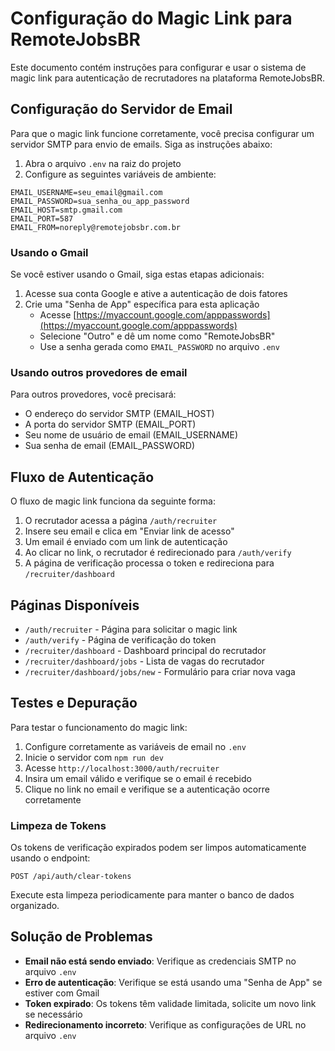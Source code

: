# Configuração do Magic Link para RemoteJobsBR

Este documento contém instruções para configurar e usar o sistema de magic link para autenticação de recrutadores na plataforma RemoteJobsBR.

## Configuração do Servidor de Email

Para que o magic link funcione corretamente, você precisa configurar um servidor SMTP para envio de emails. Siga as instruções abaixo:

1. Abra o arquivo `.env` na raiz do projeto
2. Configure as seguintes variáveis de ambiente:

```
EMAIL_USERNAME=seu_email@gmail.com
EMAIL_PASSWORD=sua_senha_ou_app_password
EMAIL_HOST=smtp.gmail.com
EMAIL_PORT=587
EMAIL_FROM=noreply@remotejobsbr.com.br
```

### Usando o Gmail

Se você estiver usando o Gmail, siga estas etapas adicionais:

1. Acesse sua conta Google e ative a autenticação de dois fatores
2. Crie uma "Senha de App" específica para esta aplicação
   - Acesse [https://myaccount.google.com/apppasswords](https://myaccount.google.com/apppasswords)
   - Selecione "Outro" e dê um nome como "RemoteJobsBR"
   - Use a senha gerada como `EMAIL_PASSWORD` no arquivo `.env`

### Usando outros provedores de email

Para outros provedores, você precisará:
- O endereço do servidor SMTP (EMAIL_HOST)
- A porta do servidor SMTP (EMAIL_PORT)
- Seu nome de usuário de email (EMAIL_USERNAME)
- Sua senha de email (EMAIL_PASSWORD)

## Fluxo de Autenticação

O fluxo de magic link funciona da seguinte forma:

1. O recrutador acessa a página `/auth/recruiter`
2. Insere seu email e clica em "Enviar link de acesso"
3. Um email é enviado com um link de autenticação
4. Ao clicar no link, o recrutador é redirecionado para `/auth/verify`
5. A página de verificação processa o token e redireciona para `/recruiter/dashboard`

## Páginas Disponíveis

- `/auth/recruiter` - Página para solicitar o magic link
- `/auth/verify` - Página de verificação do token
- `/recruiter/dashboard` - Dashboard principal do recrutador
- `/recruiter/dashboard/jobs` - Lista de vagas do recrutador
- `/recruiter/dashboard/jobs/new` - Formulário para criar nova vaga

## Testes e Depuração

Para testar o funcionamento do magic link:

1. Configure corretamente as variáveis de email no `.env`
2. Inicie o servidor com `npm run dev`
3. Acesse `http://localhost:3000/auth/recruiter`
4. Insira um email válido e verifique se o email é recebido
5. Clique no link no email e verifique se a autenticação ocorre corretamente

### Limpeza de Tokens

Os tokens de verificação expirados podem ser limpos automaticamente usando o endpoint:

```
POST /api/auth/clear-tokens
```

Execute esta limpeza periodicamente para manter o banco de dados organizado.

## Solução de Problemas

- **Email não está sendo enviado**: Verifique as credenciais SMTP no arquivo `.env`
- **Erro de autenticação**: Verifique se está usando uma "Senha de App" se estiver com Gmail
- **Token expirado**: Os tokens têm validade limitada, solicite um novo link se necessário
- **Redirecionamento incorreto**: Verifique as configurações de URL no arquivo `.env` 
